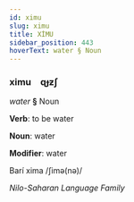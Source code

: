```yaml
---
id: ximu
slug: ximu
title: XİMU
sidebar_position: 443
hoverText: water § Noun
---
```


### ximu&emsp;<span kind="abugida">ɋɟƶʃ</span>

*water* **§** Noun

**Verb**: to be water

**Noun**: water

**Modifier**: water

Barí xima /ʃimə(nə)/

*Nilo-Saharan Language Family*